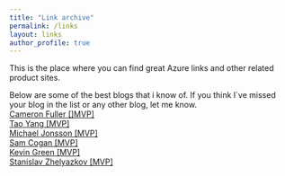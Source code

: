 ```yaml
---
title: "Link archive"
permalink: /links
layout: links
author_profile: true
---
```


This is the place where you can find great Azure links and other related product sites.

Below are some of the best blogs that i know of. If you think I´ve missed your blog in the list or any other blog, let me know.  
[Cameron Fuller \[\]MVP\]](http://blogs.catapultsystems.com/cfuller/default.aspx "Cameron Fuller´s blog")  
[Tao Yang \[MVP\]](http://blog.tyang.org/ "Tao Yang´s blog")  
[Michael Jonsson \[MVP\]](http://azurefabric.com/ "Michael Jonsson´s blog")  
[Sam Cogan \[MVP\]](http://samcogan.com/ "Sam Cogan´s blog")  
[Kevin Green \[MVP\]](http://kevingreeneitblog.blogspot.se/ "Kevin Green´s blog")  
[Stanislav Zhelyazkov \[MVP\]](https://cloudadministrator.net/ "Stanislav Zhelyazkov´s blog")
